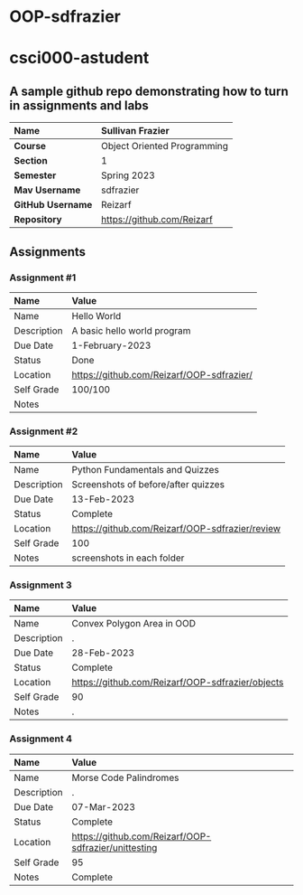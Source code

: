 # OOP-sdfrazier
# csci000-astudent

## A sample github repo demonstrating how to turn in assignments and labs

| Name | Sullivan Frazier |
|:---|:---|
| **Course** | Object Oriented Programming |
| **Section** | 1 |
| **Semester** | Spring 2023 |
| **Mav Username**            | sdfrazier |
| **GitHub Username**         | Reizarf |
| **Repository**          | https://github.com/Reizarf |

## Assignments

### Assignment #1

| Name | Value |
| :--- | :--- |
| Name | Hello World |
| Description | A basic hello world program |
| Due Date | 1-February-2023 |
| Status | Done |
| Location | https://github.com/Reizarf/OOP-sdfrazier/ |
| Self Grade | 100/100 |
| Notes |  |

### Assignment #2

| Name | Value |
| :--- | :--- |
| Name | Python Fundamentals and Quizzes |
| Description | Screenshots of before/after quizzes |
| Due Date | 13-Feb-2023 |
| Status | Complete |
| Location | https://github.com/Reizarf/OOP-sdfrazier/review |
| Self Grade | 100 |
| Notes | screenshots in each folder |

### Assignment 3
| Name | Value |
| :--- | :--- |
| Name | Convex Polygon Area in OOD |
| Description | . |
| Due Date | 28-Feb-2023 |
| Status | Complete |
| Location | https://github.com/Reizarf/OOP-sdfrazier/objects |
| Self Grade | 90 |
| Notes | . |

### Assignment 4
| Name | Value |
| :--- | :--- |
| Name | Morse Code Palindromes |
| Description | . |
| Due Date | 07-Mar-2023 |
| Status | Complete |
| Location | https://github.com/Reizarf/OOP-sdfrazier/unittesting |
| Self Grade | 95 |
| Notes | Complete |

